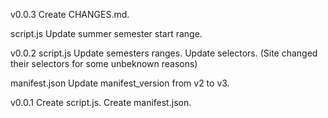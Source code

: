 v0.0.3
Create CHANGES.md.

script.js
Update summer semester start range.

v0.0.2
script.js
Update semesters ranges.
Update selectors. (Site changed their selectors for some unbeknown reasons) 

manifest.json
Update manifest_version from v2 to v3.

v0.0.1
Create script.js.
Create manifest.json.
